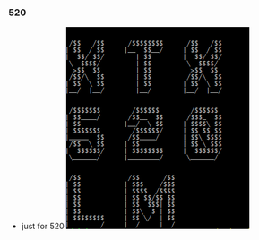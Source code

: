 ### 520

+ just for 520
![images](https://github.com/xtx1130/for520/blob/master/images/520.png "啥玩意？520")